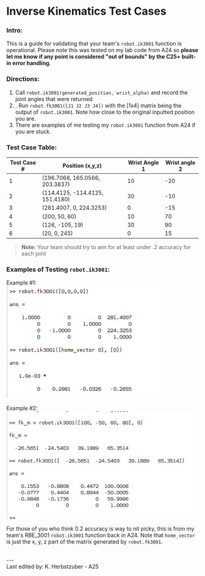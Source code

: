 # Inverse Kinematics Test Cases
### Intro:
This is a guide for validating that your team's `robot.ik3001` function is operational. Please note this was tested on my lab code from A24 so **please let me know if any point is considered "out of bounds" by the C25+ built-in error handling**.
### Directions: 
1.  Call `robot.ik3001(generated_position, wrist_alpha)` and record the joint angles that were returned
2. . Run `robot.fk3001([J1 J2 J3 J4])` with the \[1x4] matrix being the output of `robot.ik3001`. Note how close to the original inputted position you are.
3. There are examples of me testing my `robot.ik3001` function from A24 if you are stuck.
### Test Case Table:

| Test Case # | Position (x,y,z)                     | Wrist Angle 1 | Wrist angle 2 |
| ----------- | ------------------------------------ | ------------- | ------------- |
| 1           | (196.7068,  165.0566,  203.3837)<br> | 10            | -20           |
| 2           | (114.4125, -114.4125, 151.4180)      | 30            | -10           |
| 3           | (281.4007,  0,  224.3253)            | 0             | -15           |
| 4           | (200, 50, 60)                        | 10            | 70            |
| 5           | (126, -105, 19)                      | 30            | 90            |
| 6           | (20, 0, 245)                         | 0             | 15            |

>**Note:** Your team should try to aim for at least under .2 accuracy for each joint
### Examples of Testing `robot.ik3001`:
Example #1:</br>
![](../img/Pasted%20image%2020250927031321.png)</br>

Example #2: </br>
![](../img/Pasted%20image%2020250927034629.png)</br>

For those of you who think 0.2 accuracy is way to nit picky, this is from my team's RBE_3001 `robot.ik3001` function back in A24. Note that `home_vector` is just the x, y, z part of the matrix generated by `robot.fk3001`.

</br>
---
</br>
Last edited by: K. Herbstzuber - A25